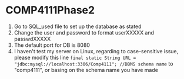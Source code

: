# COMP4111Phase2
1. Go to SQL_used file to set up the database as stated
2. Change the user and password to format userXXXXX and passwdXXXXX
3. The default port for DB is 8080
4. I haven't test my server on Linux, regarding to case-sensitive issue, please modify this line
    <code>final static String URL = "jdbc:mysql://localhost:3306/Comp4111"; //DBMS schema name</code>
    to "comp4111", or basing on the schema name you have made
